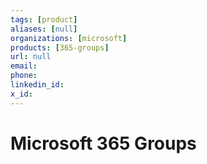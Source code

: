 ```yaml
---
tags: [product]
aliases: [null]
organizations: [microsoft]
products: [365-groups]
url: null
email: 
phone: 
linkedin_id: 
x_id: 
---
```


# Microsoft 365 Groups
